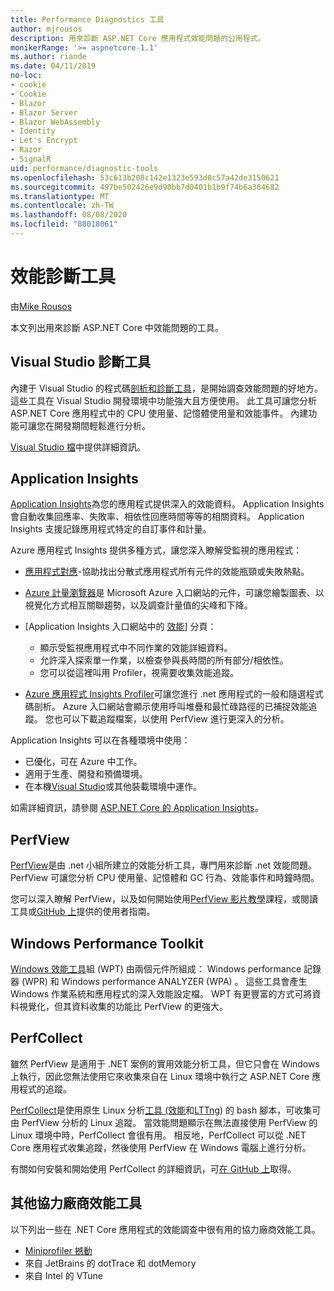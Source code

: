 ```yaml
---
title: Performance Diagnostics 工具
author: mjrousos
description: 用來診斷 ASP.NET Core 應用程式效能問題的公用程式。
monikerRange: '>= aspnetcore-1.1'
ms.author: riande
ms.date: 04/11/2019
no-loc:
- cookie
- Cookie
- Blazor
- Blazor Server
- Blazor WebAssembly
- Identity
- Let's Encrypt
- Razor
- SignalR
uid: performance/diagnostic-tools
ms.openlocfilehash: 53c613b208c142e1323e593d0c57a42de3150621
ms.sourcegitcommit: 497be502426e9d90bb7d0401b1b9f74b6a384682
ms.translationtype: MT
ms.contentlocale: zh-TW
ms.lasthandoff: 08/08/2020
ms.locfileid: "88018061"
---
```

# <a name="performance-diagnostic-tools"></a>效能診斷工具

由[Mike Rousos](https://github.com/mjrousos)

本文列出用來診斷 ASP.NET Core 中效能問題的工具。

## <a name="visual-studio-diagnostic-tools"></a>Visual Studio 診斷工具

內建于 Visual Studio 的程式碼[剖析和診斷工具](/visualstudio/profiling)，是開始調查效能問題的好地方。 這些工具在 Visual Studio 開發環境中功能強大且方便使用。 此工具可讓您分析 ASP.NET Core 應用程式中的 CPU 使用量、記憶體使用量和效能事件。 內建功能可讓您在開發期間輕鬆進行分析。

[Visual Studio 檔](/visualstudio/profiling/profiling-overview)中提供詳細資訊。

## <a name="application-insights"></a>Application Insights

[Application Insights](/azure/application-insights/app-insights-overview)為您的應用程式提供深入的效能資料。 Application Insights 會自動收集回應率、失敗率、相依性回應時間等等的相關資料。 Application Insights 支援記錄應用程式特定的自訂事件和計量。

Azure 應用程式 Insights 提供多種方式，讓您深入瞭解受監視的應用程式：

- [應用程式對應](/azure/application-insights/app-insights-app-map)-協助找出分散式應用程式所有元件的效能瓶頸或失敗熱點。
- [Azure 計量瀏覽器](/azure/azure-monitor/platform/metrics-getting-started)是 Microsoft Azure 入口網站的元件，可讓您繪製圖表、以視覺化方式相互關聯趨勢，以及調查計量值的尖峰和下降。
- [Application Insights 入口網站中的 [效能](/azure/application-insights/app-insights-tutorial-performance)] 分頁：

  - 顯示受監視應用程式中不同作業的效能詳細資料。
  - 允許深入探索單一作業，以檢查參與長時間的所有部分/相依性。
  - 您可以從這裡叫用 Profiler，視需要收集效能追蹤。

- [Azure 應用程式 Insights Profiler](/azure/azure-monitor/app/profiler)可讓您進行 .net 應用程式的一般和隨選程式碼剖析。  Azure 入口網站會顯示使用呼叫堆疊和最忙碌路徑的已捕捉效能追蹤。 您也可以下載追蹤檔案，以使用 PerfView 進行更深入的分析。

Application Insights 可以在各種環境中使用：

- 已優化，可在 Azure 中工作。
- 適用于生產、開發和預備環境。
- 在本機[Visual Studio](/azure/application-insights/app-insights-visual-studio)或其他裝載環境中運作。

如需詳細資訊，請參閱 [ASP.NET Core 的 Application Insights](/azure/application-insights/app-insights-asp-net-core)。

## <a name="perfview"></a>PerfView

[PerfView](https://github.com/Microsoft/perfview)是由 .net 小組所建立的效能分析工具，專門用來診斷 .net 效能問題。 PerfView 可讓您分析 CPU 使用量、記憶體和 GC 行為、效能事件和時鐘時間。

您可以深入瞭解 PerfView，以及如何開始使用[PerfView 影片教學](https://channel9.msdn.com/Series/PerfView-Tutorial)課程，或閱讀工具或[GitHub 上](https://github.com/Microsoft/perfview)提供的使用者指南。

## <a name="windows-performance-toolkit"></a>Windows Performance Toolkit

[Windows 效能工具](/windows-hardware/test/wpt/)組 (WPT) 由兩個元件所組成： Windows performance 記錄器 (WPR) 和 Windows performance ANALYZER (WPA) 。 這些工具會產生 Windows 作業系統和應用程式的深入效能設定檔。 WPT 有更豐富的方式可將資料視覺化，但其資料收集的功能比 PerfView 的更強大。

## <a name="perfcollect"></a>PerfCollect

雖然 PerfView 是適用于 .NET 案例的實用效能分析工具，但它只會在 Windows 上執行，因此您無法使用它來收集來自在 Linux 環境中執行之 ASP.NET Core 應用程式的追蹤。

[PerfCollect](https://github.com/dotnet/coreclr/blob/master/Documentation/project-docs/linux-performance-tracing.md)是使用原生 Linux 分析[工具 (效能](https://perf.wiki.kernel.org/index.php/Main_Page)和[LTTng](https://lttng.org/)) 的 bash 腳本，可收集可由 PerfView 分析的 Linux 追蹤。 當效能問題顯示在無法直接使用 PerfView 的 Linux 環境中時，PerfCollect 會很有用。 相反地，PerfCollect 可以從 .NET Core 應用程式收集追蹤，然後使用 PerfView 在 Windows 電腦上進行分析。

有關如何安裝和開始使用 PerfCollect 的詳細資訊，可[在 GitHub 上](https://github.com/dotnet/coreclr/blob/master/Documentation/project-docs/linux-performance-tracing.md)取得。

## <a name="other-third-party-performance-tools"></a>其他協力廠商效能工具

以下列出一些在 .NET Core 應用程式的效能調查中很有用的協力廠商效能工具。

- [Miniprofiler 撼動](https://miniprofiler.com/)
- 來自 JetBrains 的 dotTrace 和 dotMemory
- 來自 Intel 的 VTune
